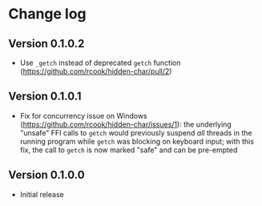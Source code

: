 # Change log

## Version 0.1.0.2

* Use `_getch` instead of deprecated `getch` function (https://github.com/rcook/hidden-char/pull/2)

## Version 0.1.0.1

* Fix for concurrency issue on Windows (https://github.com/rcook/hidden-char/issues/1): the underlying "unsafe" FFI calls to `getch` would previously suspend _all_ threads in the running program while `getch` was blocking on keyboard input; with this fix, the call to `getch` is now marked "safe" and can be pre-empted

## Version 0.1.0.0

* Initial release
